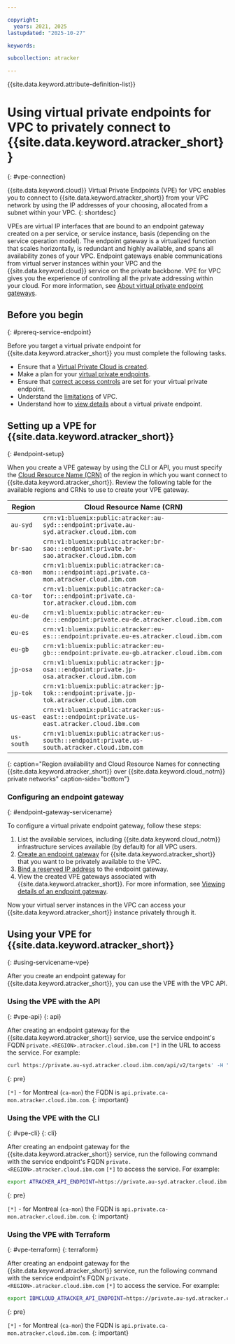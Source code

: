 ```yaml
---

copyright:
  years: 2021, 2025
lastupdated: "2025-10-27"

keywords:

subcollection: atracker

---
```


{{site.data.keyword.attribute-definition-list}}


# Using virtual private endpoints for VPC to privately connect to {{site.data.keyword.atracker_short}}
{: #vpe-connection}

{{site.data.keyword.cloud}} Virtual Private Endpoints (VPE) for VPC enables you to connect to {{site.data.keyword.atracker_short}} from your VPC network by using the IP addresses of your choosing, allocated from a subnet within your VPC.
{: shortdesc}

VPEs are virtual IP interfaces that are bound to an endpoint gateway created on a per service, or service instance, basis (depending on the service operation model). The endpoint gateway is a virtualized function that scales horizontally, is redundant and highly available, and spans all availability zones of your VPC. Endpoint gateways enable communications from virtual server instances within your VPC and the {{site.data.keyword.cloud}} service on the private backbone. VPE for VPC gives you the experience of controlling all the private addressing within your cloud. For more information, see [About virtual private endpoint gateways](/docs/vpc?topic=vpc-about-vpe).


## Before you begin
{: #prereq-service-endpoint}

Before you target a virtual private endpoint for {{site.data.keyword.atracker_short}} you must complete the following tasks.

* Ensure that a [Virtual Private Cloud is created](/docs/vpc?topic=vpc-getting-started).
* Make a plan for your [virtual private endpoints](/docs/vpc?topic=vpc-vpe-planning-considerationss).
* Ensure that [correct access controls](/docs/vpc?topic=vpc-configure-acls-sgs-endpoint-gateways) are set for your virtual private endpoint.
* Understand the [limitations](/docs/vpc?topic=vpc-limitations) of VPC.
* Understand how to [view details](/docs/vpc?topic=vpc-vpe-viewing-details-of-an-endpoint-gateway) about a virtual private endpoint.

## Setting up a VPE for {{site.data.keyword.atracker_short}}
{: #endpoint-setup}

When you create a VPE gateway by using the CLI or API, you must specify the [Cloud Resource Name (CRN)](/docs/account?topic=account-crn) of the region in which you want connect to {{site.data.keyword.atracker_short}}. Review the following table for the available regions and CRNs to use to create your VPE gateway.


| Region | Cloud Resource Name (CRN) |
|-----------------|-----------------|
| `au-syd` | `crn:v1:bluemix:public:atracker:au-syd:::endpoint:private.au-syd.atracker.cloud.ibm.com` |
| `br-sao` | `crn:v1:bluemix:public:atracker:br-sao:::endpoint:private.br-sao.atracker.cloud.ibm.com` |
| `ca-mon` | `crn:v1:bluemix:public:atracker:ca-mon:::endpoint:api.private.ca-mon.atracker.cloud.ibm.com` |
| `ca-tor` | `crn:v1:bluemix:public:atracker:ca-tor:::endpoint:private.ca-tor.atracker.cloud.ibm.com` |
| `eu-de` | `crn:v1:bluemix:public:atracker:eu-de:::endpoint:private.eu-de.atracker.cloud.ibm.com` |
| `eu-es` | `crn:v1:bluemix:public:atracker:eu-es:::endpoint:private.eu-es.atracker.cloud.ibm.com` |
| `eu-gb` | `crn:v1:bluemix:public:atracker:eu-gb:::endpoint:private.eu-gb.atracker.cloud.ibm.com` |
| `jp-osa` | `crn:v1:bluemix:public:atracker:jp-osa:::endpoint:private.jp-osa.atracker.cloud.ibm.com` |
| `jp-tok` | `crn:v1:bluemix:public:atracker:jp-tok:::endpoint:private.jp-tok.atracker.cloud.ibm.com` |
| `us-east` | `crn:v1:bluemix:public:atracker:us-east:::endpoint:private.us-east.atracker.cloud.ibm.com` |
| `us-south` | `crn:v1:bluemix:public:atracker:us-south:::endpoint:private.us-south.atracker.cloud.ibm.com` |
{: caption="Region availability and Cloud Resource Names for connecting {{site.data.keyword.atracker_short}} over {{site.data.keyword.cloud_notm}} private networks" caption-side="bottom"}


### Configuring an endpoint gateway
{: #endpoint-gateway-servicename}

To configure a virtual private endpoint gateway, follow these steps:

1. List the available services, including {{site.data.keyword.cloud_notm}} infrastructure services available (by default) for all VPC users.
1. [Create an endpoint gateway](/docs/vpc?topic=vpc-ordering-endpoint-gateway) for {{site.data.keyword.atracker_short}} that you want to be privately available to the VPC.
1. [Bind a reserved IP address](/docs/vpc?topic=vpc-bind-unbind-reserved-ip) to the endpoint gateway.
1. View the created VPE gateways associated with {{site.data.keyword.atracker_short}}. For more information, see [Viewing details of an endpoint gateway](/docs/vpc?topic=vpc-vpe-viewing-details-of-an-endpoint-gateway).

Now your virtual server instances in the VPC can access your {{site.data.keyword.atracker_short}} instance privately through it.

## Using your VPE for {{site.data.keyword.atracker_short}}
{: #using-servicename-vpe}

After you create an endpoint gateway for {{site.data.keyword.atracker_short}}, you can use the VPE with the VPC API.

### Using the VPE with the API
{: #vpe-api}
{: api}

After creating an endpoint gateway for the {{site.data.keyword.atracker_short}} service, use the service endpoint's FQDN `private.<REGION>.atracker.cloud.ibm.com` `[*]` in the URL to access the service. For example:

```sh
curl https://private.au-syd.atracker.cloud.ibm.com/api/v2/targets' -H "Authorization: Bearer $iam_token"
```
{: pre}


`[*]` - for Montreal (`ca-mon`) the FQDN is `api.private.ca-mon.atracker.cloud.ibm.com`.
{: important}


### Using the VPE with the CLI
{: #vpe-cli}
{: cli}

After creating an endpoint gateway for the {{site.data.keyword.atracker_short}} service, run the following command with the service endpoint's FQDN `private.<REGION>.atracker.cloud.ibm.com` `[*]` to access the service. For example:

```sh
export ATRACKER_API_ENDPOINT=https://private.au-syd.atracker.cloud.ibm.com
```
{: pre}


`[*]` - for Montreal (`ca-mon`) the FQDN is `api.private.ca-mon.atracker.cloud.ibm.com`.
{: important}


### Using the VPE with Terraform
{: #vpe-terraform}
{: terraform}

After creating an endpoint gateway for the {{site.data.keyword.atracker_short}} service, run the following command with the service endpoint's FQDN `private.<REGION>.atracker.cloud.ibm.com` `[*]` to access the service. For example:

```sh
export IBMCLOUD_ATRACKER_API_ENDPOINT=https://private.au-syd.atracker.cloud.ibm.com
```
{: pre}


`[*]` - for Montreal (`ca-mon`) the FQDN is `api.private.ca-mon.atracker.cloud.ibm.com`.
{: important}

